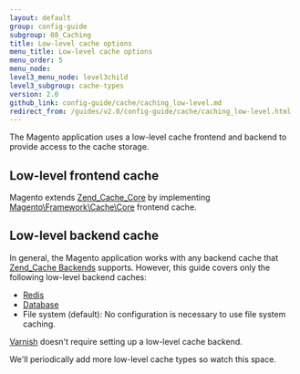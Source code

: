 ```yaml
---
layout: default
group: config-guide
subgroup: 08_Caching
title: Low-level cache options
menu_title: Low-level cache options
menu_order: 5
menu_node: 
level3_menu_node: level3child
level3_subgroup: cache-types
version: 2.0
github_link: config-guide/cache/caching_low-level.md
redirect_from: /guides/v2.0/config-guide/cache/caching_low-level.html
---
```


The Magento application uses a low-level cache frontend and backend to provide access to the cache storage.

<h2 id="cache-lowlevel-front">Low-level frontend cache</h2>
Magento extends <a href="http://framework.zend.com/manual/1.12/en/zend.cache.frontends.html" target="_blank">Zend_Cache_Core</a> by implementing <a href="{{ site.mage2000url }}lib/internal/Magento/Framework/Cache/Core.php" target="_blank">Magento\Framework\Cache\Core</a> frontend cache. 

<h2 id="cache-lowlevel-front">Low-level backend cache</h2>
In general, the Magento application works with any backend cache that <a href="http://framework.zend.com/manual/1.12/en/zend.cache.backends.html" target="_blank">Zend_Cache Backends</a> supports. However, this guide covers only the following low-level backend caches:

*   <a href="{{page.baseurl}}config-guide/redis/config-redis.html">Redis</a>
*   <a href="{{page.baseurl}}config-guide/cache/caching-database.html">Database</a>
*   File system (default): No configuration is necessary to use file system caching.

<a href="{{page.baseurl}}config-guide/varnish/config-varnish.html">Varnish</a> doesn't require setting up a low-level cache backend.

<div class="bs-callout bs-callout-info" id="info">
  <p>We'll periodically add more low-level cache types so watch this space.</p>
</div> 
